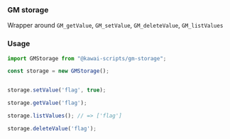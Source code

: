 ### GM storage

Wrapper around `GM_getValue`, `GM_setValue`, `GM_deleteValue`, `GM_listValues`

### Usage

```javascript
import GMStorage from "@kawai-scripts/gm-storage";

const storage = new GMStorage();


storage.setValue('flag', true);

storage.getValue('flag');

storage.listValues(); // => ['flag'] 

storage.deleteValue('flag');
```

